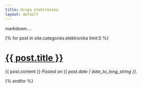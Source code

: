 ```yaml
---
title: Grupa elektronika
layout: default
---
```


markdown....

{% for post in site.categories.elektronika limit:5 %}
    <h1><a href="{{ post.url }}">{{ post.title }}</a></h1>
    <p>
      {{ post.content }}
      <em>Posted on {{ post.date | date_to_long_string }}.</em>
    </p>
{% endfor %}
